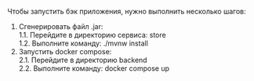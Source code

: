 Чтобы запустить бэк приложения, нужно выполнить несколько шагов:
1. Сгенерировать файл .jar:  
    1.1. Перейдите в директорию сервиса: store  
    1.2. Выполните команду: ./mvnw install
2. Запустить docker compose:  
    2.1. Перейдите в директорию backend  
    2.2. Выполните команду: docker compose up